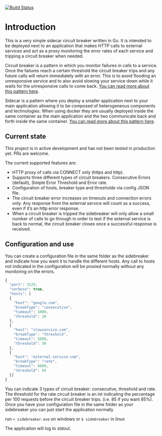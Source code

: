 [![Build Status](https://travis-ci.org/ifuyivara/sidebreaker.svg?branch=master)](https://travis-ci.org/ifuyivara/sidebreaker)

# Introduction
This is a very simple sidecar circuit breaker written in Go. It is intended to be deployed next to an application that makes HTTP calls to external services and act as a proxy monitoring the error rates of each service and tripping a circuit breaker when needed.

Circuit breaker is a pattern in which you monitor failures in calls to a service. Once the failures reach a certain threshold the circuit breaker trips and any future calls will return immediately with an error. This is to avoid flooding an unresponsive service and to also avoid slowing your service down while it waits for the unresponsive calls to come back. [You can read more about this pattern here](http://microservices.io/patterns/reliability/circuit-breaker.html).

Sidecar is a pattern where you deploy a smaller application next to your main application allowing it to be composed of heterogeneous components and technologies. When using docker they are usually deployed inside the same container as the main application and the two communicate back and forth inside the same container. [You can read more about this pattern here](https://docs.microsoft.com/en-us/azure/architecture/patterns/sidecar).

## Current state
This project is in active development and has not been tested in production yet. PRs are welcome. 

The current supported features are:

* HTTP proxy of calls via CONNECT only (https and http).
* Supports three different types of circuit breakers. Consecutive Errors (default), Simple Error Threshold and Error rate.
* Configuration of hosts, breaker type and thresholds via config JSON file.
* The circuit breaker error increases on timeouts and connection errors only. Any response from the external service will count as a success, even if it’s an http error response.
* When a circuit breaker is tripped the sidebreaker will only allow a small number of calls to go through in order to test if the external service is back to normal, the circuit breaker closes once a successful response is received.

## Configuration and use

You can create a configuration file in the same folder as the sidebreaker and indicate how you want it to handle the different hosts. Any call to hosts not indicated in the configuration will be proxied normally without any monitoring on the errors.

```javascript
{
  "port": 3129,
  "verbose": true,
  "hosts": [
  {
    "host": "google.com",
    "breakType": "consecutive",
    "timeout": 1000,
    "threshold": 10
  },
  {
    "host": "slowservice.com",
    "breakType": "threshold",
    "timeout": 5000,
    "threshold": 50
  },
  {
    "host": "external.service.com",
    "breakType": "rate",
    "timeout": 8000,
    "threshold": 85
  }]
}
```

You can indicate 3 types of circuit breaker: consecutive, threshold and rate. The threshold for the rate circuit breaker is an int indicating the percentage per 100 requests before the circuit breaker trips. (i.e. 85 if you want 85%).
Once you have your configuration file in the same folder as your sidebreaker you can just start the application normally

run `> sidebreaker.exe` on windows or `$ sidebreaker` in linux

The application will log to stdout.
